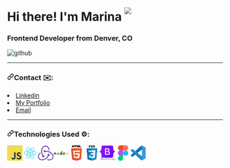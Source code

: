 

<h1>Hi there! I'm Marina <img src="https://github.com/blackcater/blackcater/raw/main/images/Hi.gif" height="32" style="max-width: 100%; display: inline-block;" data-target="animated-image.originalImage"></h1>
<h3>Frontend Developer from Denver, CO</h3>

<img src="https://user-images.githubusercontent.com/94207798/165857430-8c374d84-e56a-4a89-9966-edb03cb62c6a.png" alt="github" height="80" style="max-width: 100%;">

<hr>

<h3 dir="auto"><a id="user-content-contact" class="anchor" aria-hidden="true" href="#contact"><svg class="octicon octicon-link" viewBox="0 0 16 16" version="1.1" width="16" height="16" aria-hidden="true"><path fill-rule="evenodd" d="M7.775 3.275a.75.75 0 001.06 1.06l1.25-1.25a2 2 0 112.83 2.83l-2.5 2.5a2 2 0 01-2.83 0 .75.75 0 00-1.06 1.06 3.5 3.5 0 004.95 0l2.5-2.5a3.5 3.5 0 00-4.95-4.95l-1.25 1.25zm-4.69 9.64a2 2 0 010-2.83l2.5-2.5a2 2 0 012.83 0 .75.75 0 001.06-1.06 3.5 3.5 0 00-4.95 0l-2.5 2.5a3.5 3.5 0 004.95 4.95l1.25-1.25a.75.75 0 00-1.06-1.06l-1.25 1.25a2 2 0 01-2.83 0z"></path></svg></a>Contact ✉️:</h3>
<li><a href="https://www.linkedin.com/in/marina-wittich/" rel="nofollow">Linkedin</a></li>
<li><a href="https://marinawittich.github.io/portfolio/" rel="nofollow">My Portfolio</a></li>
<li><a href="mailto:marinawittich1@gmail.com">Email</a></li>
<hr>

<h3 dir="auto"><a id="user-content-technologies-used-️" class="anchor" aria-hidden="true" href="#technologies-used-️"><svg class="octicon octicon-link" viewBox="0 0 16 16" version="1.1" width="16" height="16" aria-hidden="true"><path fill-rule="evenodd" d="M7.775 3.275a.75.75 0 001.06 1.06l1.25-1.25a2 2 0 112.83 2.83l-2.5 2.5a2 2 0 01-2.83 0 .75.75 0 00-1.06 1.06 3.5 3.5 0 004.95 0l2.5-2.5a3.5 3.5 0 00-4.95-4.95l-1.25 1.25zm-4.69 9.64a2 2 0 010-2.83l2.5-2.5a2 2 0 012.83 0 .75.75 0 001.06-1.06 3.5 3.5 0 00-4.95 0l-2.5 2.5a3.5 3.5 0 004.95 4.95l1.25-1.25a.75.75 0 00-1.06-1.06l-1.25 1.25a2 2 0 01-2.83 0z"></path></svg></a>Technologies Used <g-emoji class="g-emoji" alias="gear" fallback-src="https://github.githubassets.com/images/icons/emoji/unicode/2699.png">⚙️</g-emoji>:</h3>


  <img align="left" width="36px" alt="JS" src="https://raw.githubusercontent.com/github/explore/80688e429a7d4ef2fca1e82350fe8e3517d3494d/topics/javascript/javascript.png" style="max-width: 100%;">
<img align="left" width="36px" alt="reactJS" src="https://raw.githubusercontent.com/github/explore/80688e429a7d4ef2fca1e82350fe8e3517d3494d/topics/react/react.png" style="max-width: 100%;">
<img align="left" width="36px" alt="Redux" src="https://github.com/devicons/devicon/blob/master/icons/redux/redux-original.svg" style="max-width: 100%;">
<img align="left" width="36px" alt="Node.js" src="https://github.com/devicons/devicon/blob/master/icons/nodejs/nodejs-original-wordmark.svg" style="max-width: 100%;">
<img align="left" width="36px" alt="HTML" src="https://raw.githubusercontent.com/github/explore/80688e429a7d4ef2fca1e82350fe8e3517d3494d/topics/html/html.png" style="max-width: 100%;">
<img align="left" width="36px" alt="CSS3" src="https://raw.githubusercontent.com/devicons/devicon/master/icons/css3/css3-original-wordmark.svg" style="max-width: 100%;">
<img align="left" width="36px" alt="bootstrap" src="https://github.com/devicons/devicon/raw/master/icons/bootstrap/bootstrap-original-wordmark.svg" style="max-width: 100%;">
<img align="left" width="36px" alt="Figma" src="https://github.com/devicons/devicon/blob/master/icons/figma/figma-original.svg" style="max-width: 100%;">
  <img align="left" width="36px" alt="VScode" src="https://github.com/devicons/devicon/blob/master/icons/vscode/vscode-original.svg" style="max-width: 100%;">
  
  
 
  



